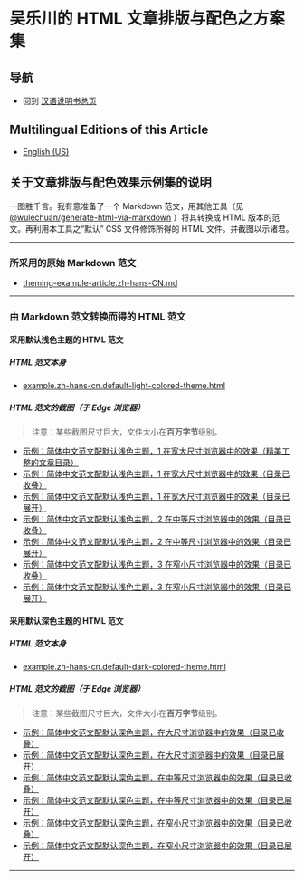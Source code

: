 <link rel="stylesheet" href="../../../源代码/发布的源代码/文章排版与配色方案集/层叠样式表/wulechuan-styles-for-html-via-markdown--vscode.default.min.css">

# 吴乐川的 HTML 文章排版与配色之方案集

## 导航

- 回到 [汉语说明书总页](../../../ReadMe.md)


## Multilingual Editions of this Article

- [English (US)](../en-US/application-examples.md)




## 关于文章排版与配色效果示例集的说明

一图胜千言。我有意准备了一个 Markdown 范文，用其他工具（见 [@wulechuan/generate-html-via-markdown](https://www.npmjs.com/package/@wulechuan/generate-html-via-markdown) ）将其转换成 HTML 版本的范文。再利用本工具之“默认” CSS 文件修饰所得的 HTML 文件。并截图以示诸君。

-----

### 所采用的原始 Markdown 范文

- [theming-example-article.zh-hans-CN.md](../../文章排版与配色效果示例集/原始的-markdown-格式的文章/theming-example-article.zh-hans-CN.md)

-----

### 由 Markdown 范文转换而得的 HTML 范文

#### 采用默认浅色主题的 HTML 范文

##### HTML 范文本身

- [example.zh-hans-cn.default-light-colored-theme.html](../../文章排版与配色效果示例集/以-html-格式渲染好的文章成品/html/example.zh-hans-cn.default-light-colored-theme.html)


##### HTML 范文的截图（于 Edge 浏览器）

> 注意：某些截图尺寸巨大，文件大小在**百万字节**级别。


- [示例：简体中文范文配默认浅色主题，1 在宽大尺寸浏览器中的效果（精美工整的文章目录）](../../文章排版与配色效果示例集/以-html-格式渲染好的文章成品/各文章最终呈现效果之截图/示例：简体中文范文配默认浅色主题，1-在宽大尺寸浏览器中的效果（精美工整的文章目录）.png)
- [示例：简体中文范文配默认浅色主题，1 在宽大尺寸浏览器中的效果（目录已收叠）](../../文章排版与配色效果示例集/以-html-格式渲染好的文章成品/各文章最终呈现效果之截图/示例：简体中文范文配默认浅色主题，1-在宽大尺寸浏览器中的效果（目录已收叠）.png)
- [示例：简体中文范文配默认浅色主题，1 在宽大尺寸浏览器中的效果（目录已展开）](../../文章排版与配色效果示例集/以-html-格式渲染好的文章成品/各文章最终呈现效果之截图/示例：简体中文范文配默认浅色主题，1-在宽大尺寸浏览器中的效果（目录已展开）.png)
- [示例：简体中文范文配默认浅色主题，2 在中等尺寸浏览器中的效果（目录已收叠）](../../文章排版与配色效果示例集/以-html-格式渲染好的文章成品/各文章最终呈现效果之截图/示例：简体中文范文配默认浅色主题，2-在中等尺寸浏览器中的效果（目录已收叠）.png)
- [示例：简体中文范文配默认浅色主题，2 在中等尺寸浏览器中的效果（目录已展开）](../../文章排版与配色效果示例集/以-html-格式渲染好的文章成品/各文章最终呈现效果之截图/示例：简体中文范文配默认浅色主题，2-在中等尺寸浏览器中的效果（目录已展开）.png)
- [示例：简体中文范文配默认浅色主题，3 在窄小尺寸浏览器中的效果（目录已收叠）](../../文章排版与配色效果示例集/以-html-格式渲染好的文章成品/各文章最终呈现效果之截图/示例：简体中文范文配默认浅色主题，3-在窄小尺寸浏览器中的效果（目录已收叠）.png)
- [示例：简体中文范文配默认浅色主题，3 在窄小尺寸浏览器中的效果（目录已展开）](../../文章排版与配色效果示例集/以-html-格式渲染好的文章成品/各文章最终呈现效果之截图/示例：简体中文范文配默认浅色主题，3-在窄小尺寸浏览器中的效果（目录已展开）.png)


#### 采用默认深色主题的 HTML 范文

##### HTML 范文本身

- [example.zh-hans-cn.default-dark-colored-theme.html](../../文章排版与配色效果示例集/以-html-格式渲染好的文章成品/html/example.zh-hans-cn.default-dark-colored-theme.html)


##### HTML 范文的截图（于 Edge 浏览器）

> 注意：某些截图尺寸巨大，文件大小在**百万字节**级别。

- [示例：简体中文范文配默认深色主题，在大尺寸浏览器中的效果（目录已收叠）](../../文章排版与配色效果示例集/以-html-格式渲染好的文章成品/各文章最终呈现效果之截图/示例：简体中文范文配默认深色主题，在大尺寸浏览器中的效果（目录已收叠）.png)
- [示例：简体中文范文配默认深色主题，在大尺寸浏览器中的效果（目录已展开）](../../文章排版与配色效果示例集/以-html-格式渲染好的文章成品/各文章最终呈现效果之截图/示例：简体中文范文配默认深色主题，在大尺寸浏览器中的效果（目录已展开）.png)
- [示例：简体中文范文配默认深色主题，在中等尺寸浏览器中的效果（目录已收叠）](../../文章排版与配色效果示例集/以-html-格式渲染好的文章成品/各文章最终呈现效果之截图/示例：简体中文范文配默认深色主题，在中等尺寸浏览器中的效果（目录已收叠）.png)
- [示例：简体中文范文配默认深色主题，在中等尺寸浏览器中的效果（目录已展开）](../../文章排版与配色效果示例集/以-html-格式渲染好的文章成品/各文章最终呈现效果之截图/示例：简体中文范文配默认深色主题，在中等尺寸浏览器中的效果（目录已展开）.png)
- [示例：简体中文范文配默认深色主题，在窄小尺寸浏览器中的效果（目录已收叠）](../../文章排版与配色效果示例集/以-html-格式渲染好的文章成品/各文章最终呈现效果之截图/示例：简体中文范文配默认深色主题，在窄小尺寸浏览器中的效果（目录已收叠）.png)
- [示例：简体中文范文配默认深色主题，在窄小尺寸浏览器中的效果（目录已展开）](../../文章排版与配色效果示例集/以-html-格式渲染好的文章成品/各文章最终呈现效果之截图/示例：简体中文范文配默认深色主题，在窄小尺寸浏览器中的效果（目录已展开）.png)


-----


